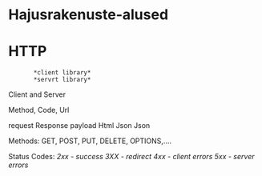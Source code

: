 # Hajusrakenuste-alused


# HTTP     

           *client library*
           *servrt library*

Client and Server

Method, Code, Url


request    Response
payload    Html
Json       Json


Methods: GET, POST, PUT, DELETE, OPTIONS,....

Status Codes: 
          *2xx - success*
          *3XX - redirect*
          *4xx - client errors*
          *5xx - server errors*



